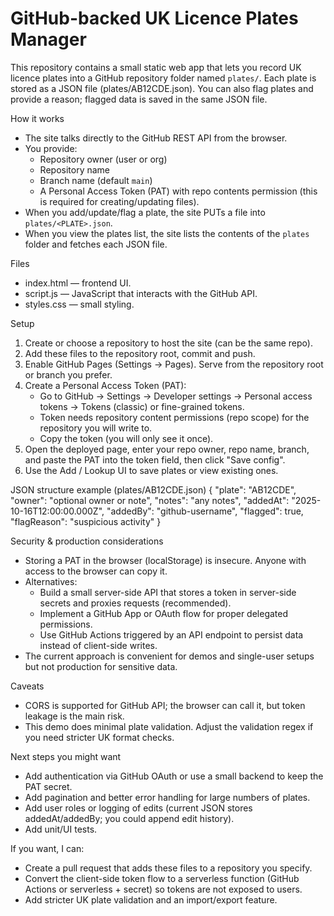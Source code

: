 # GitHub-backed UK Licence Plates Manager

This repository contains a small static web app that lets you record UK licence plates into a GitHub repository folder named `plates/`. Each plate is stored as a JSON file (plates/AB12CDE.json). You can also flag plates and provide a reason; flagged data is saved in the same JSON file.

How it works
- The site talks directly to the GitHub REST API from the browser.
- You provide:
  - Repository owner (user or org)
  - Repository name
  - Branch name (default `main`)
  - A Personal Access Token (PAT) with repo contents permission (this is required for creating/updating files).
- When you add/update/flag a plate, the site PUTs a file into `plates/<PLATE>.json`.
- When you view the plates list, the site lists the contents of the `plates` folder and fetches each JSON file.

Files
- index.html — frontend UI.
- script.js — JavaScript that interacts with the GitHub API.
- styles.css — small styling.

Setup
1. Create or choose a repository to host the site (can be the same repo).
2. Add these files to the repository root, commit and push.
3. Enable GitHub Pages (Settings → Pages). Serve from the repository root or branch you prefer.
4. Create a Personal Access Token (PAT):
   - Go to GitHub → Settings → Developer settings → Personal access tokens → Tokens (classic) or fine-grained tokens.
   - Token needs repository content permissions (repo scope) for the repository you will write to.
   - Copy the token (you will only see it once).
5. Open the deployed page, enter your repo owner, repo name, branch, and paste the PAT into the token field, then click "Save config".
6. Use the Add / Lookup UI to save plates or view existing ones.

JSON structure example (plates/AB12CDE.json)
{
  "plate": "AB12CDE",
  "owner": "optional owner or note",
  "notes": "any notes",
  "addedAt": "2025-10-16T12:00:00.000Z",
  "addedBy": "github-username",
  "flagged": true,
  "flagReason": "suspicious activity"
}

Security & production considerations
- Storing a PAT in the browser (localStorage) is insecure. Anyone with access to the browser can copy it.
- Alternatives:
  - Build a small server-side API that stores a token in server-side secrets and proxies requests (recommended).
  - Implement a GitHub App or OAuth flow for proper delegated permissions.
  - Use GitHub Actions triggered by an API endpoint to persist data instead of client-side writes.
- The current approach is convenient for demos and single-user setups but not production for sensitive data.

Caveats
- CORS is supported for GitHub API; the browser can call it, but token leakage is the main risk.
- This demo does minimal plate validation. Adjust the validation regex if you need stricter UK format checks.

Next steps you might want
- Add authentication via GitHub OAuth or use a small backend to keep the PAT secret.
- Add pagination and better error handling for large numbers of plates.
- Add user roles or logging of edits (current JSON stores addedAt/addedBy; you could append edit history).
- Add unit/UI tests.

If you want, I can:
- Create a pull request that adds these files to a repository you specify.
- Convert the client-side token flow to a serverless function (GitHub Actions or serverless + secret) so tokens are not exposed to users.
- Add stricter UK plate validation and an import/export feature.
